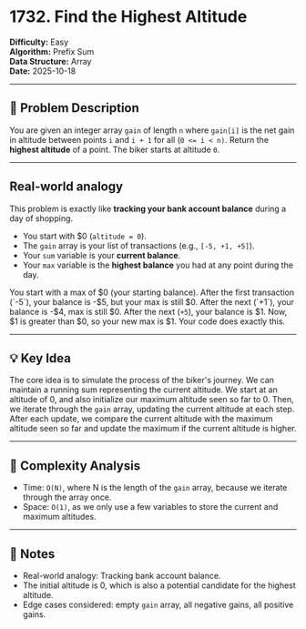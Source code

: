 # 1732. Find the Highest Altitude

**Difficulty:** Easy  
**Algorithm:** Prefix Sum  
**Data Structure:** Array  
**Date:** 2025-10-18  

---

## 📝 Problem Description
You are given an integer array `gain` of length `n` where `gain[i]` is the net gain in altitude between points `i` and `i + 1` for all (`0 <= i < n)`. Return the **highest altitude** of a point. The biker starts at altitude `0`.

---

## Real-world analogy
This problem is exactly like **tracking your bank account balance** during a day of shopping.

  * You start with $0 (`altitude = 0`).
  * The `gain` array is your list of transactions (e.g., `[-5, +1, +5]`).
  * Your `sum` variable is your **current balance**.
  * Your `max` variable is the **highest balance** you had at any point during the day.

You start with a max of $0 (your starting balance). After the first transaction (`-5`), your balance is -$5, but your max is still $0. After the next (`+1`), your balance is -$4, max is still $0. After the next (`+5`), your balance is $1. Now, $1 is greater than $0, so your new max is $1. Your code does exactly this.

---

## 💡 Key Idea
The core idea is to simulate the process of the biker's journey. We can maintain a running sum representing the current altitude. We start at an altitude of 0, and also initialize our maximum altitude seen so far to 0. Then, we iterate through the `gain` array, updating the current altitude at each step. After each update, we compare the current altitude with the maximum altitude seen so far and update the maximum if the current altitude is higher.

---

## 🧮 Complexity Analysis
- Time: `O(N)`, where N is the length of the `gain` array, because we iterate through the array once.
- Space: `O(1)`, as we only use a few variables to store the current and maximum altitudes.

---

## 📖 Notes
- Real-world analogy: Tracking bank account balance.  
- The initial altitude is 0, which is also a potential candidate for the highest altitude.
- Edge cases considered: empty `gain` array, all negative gains, all positive gains.
